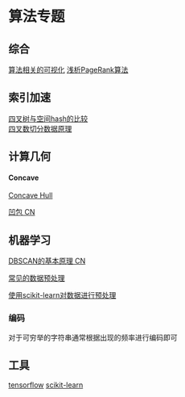 # 算法专题

## 综合
[算法相关的可视化](https://github.com/unconed/algovis)
[浅析PageRank算法](http://blog.codinglabs.org/articles/intro-to-pagerank.html)

## 索引加速
[四叉树与空间hash的比较](http://zufallsgenerator.github.io/2014/01/26/visually-comparing-algorithms/)<br>
[四叉数切分数据原理](https://www.mapbox.com/blog/introducing-geojson-vt/)

## 计算几何

#### Concave
[Concave Hull]()

[凹包 CN](http://www.tuicool.com/articles/iUvMjm)



## 机器学习

[DBSCAN的基本原理 CN](http://www.letiantian.me/2014-03-14-dbscan-1/)

[常见的数据预处理](http://blog.csdn.net/yehui_qy/article/details/53791006)

[使用scikit-learn对数据进行预处理](http://bluewhale.cc/2016-11-20/use-scikit-learn-to-preprocess-the-data.html)

### 编码

对于可穷举的字符串通常根据出现的频率进行编码即可

## 工具
[tensorflow](https://www.tensorflow.org/)
[scikit-learn](http://scikit-learn.org/stable/)


